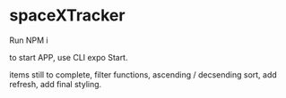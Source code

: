# spaceXTracker
 
 
Run NPM i

to start APP, use CLI expo Start.

items still to complete, filter functions, ascending / decsending sort, add refresh, add final styling.

